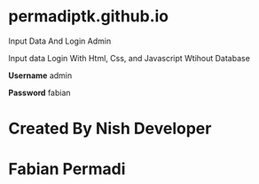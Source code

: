 # permadiptk.github.io
Input Data And Login Admin


Input data Login With Html, Css, and Javascript Wtihout Database

**Username**
admin

**Password**
fabian

# Created By Nish Developer
# Fabian Permadi
